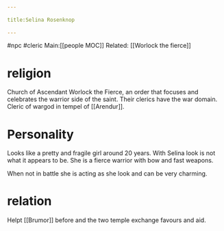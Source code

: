 --- 
title:Selina Rosenknop 
---
#npc #cleric
Main:[[people MOC]]
Related: [[Worlock the fierce]] 

# religion
Church of Ascendant Worlock the Fierce, an order that focuses and celebrates the warrior side of the saint. Their clerics have the war domain.
Cleric of wargod in tempel of [[Arendur]]. 

# Personality
Looks like a pretty and fragile girl around 20 years. With Selina look is not what it appears to be. She is a fierce warrior with bow and fast weapons.

When not in battle she is acting as she look and can be very charming.

# relation
Helpt [[Brumor]] before and the two temple exchange favours and aid.
